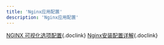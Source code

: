 ```yaml
---
title: 'Nginx应用配置'
description: 'Nginx应用配置'
---
```



[NGINX 可视化选项配置](https://www.digitalocean.com/community/tools/nginx?global.app.lang=zhCN){.doclink}
[Nginx安装配置详解](https://mp.weixin.qq.com/s/Cd9T_nhAtJ8hI6waEzZiEg){.doclink}

